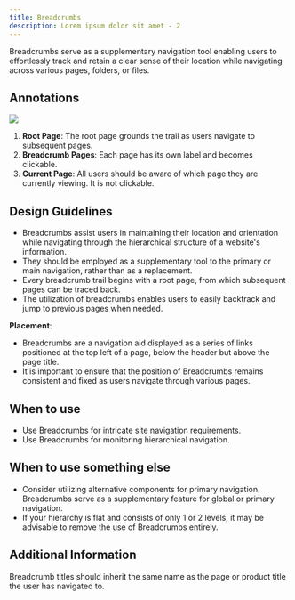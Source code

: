 ```yaml
---
title: Breadcrumbs
description: Lorem ipsum dolor sit amet - 2
---
```

Breadcrumbs serve as a supplementary navigation tool enabling users to effortlessly track and retain a clear sense of their location while navigating across various pages, folders, or files.

## Annotations

![](/breadcrumbs.svg)

1. **Root Page**: The root page grounds the trail as users navigate to subsequent pages.
2. **Breadcrumb Pages**: Each page has its own label and becomes clickable.
3. **Current Page**: All users should be aware of which page they are currently viewing. It is not clickable.

## Design Guidelines

* Breadcrumbs assist users in maintaining their location and orientation while navigating through the hierarchical structure of a website's information. 
* They should be employed as a supplementary tool to the primary or main navigation, rather than as a replacement. 
* Every breadcrumb trail begins with a root page, from which subsequent pages can be traced back. 
* The utilization of breadcrumbs enables users to easily backtrack and jump to previous pages when needed.

**Placement**:

* Breadcrumbs are a navigation aid displayed as a series of links positioned at the top left of a page, below the header but above the page title.
* It is important to ensure that the position of Breadcrumbs remains consistent and fixed as users navigate through various pages.

## When to use

* Use Breadcrumbs for intricate site navigation requirements.
* Use Breadcrumbs for monitoring hierarchical navigation.

## When to use something else

* Consider utilizing alternative components for primary navigation. Breadcrumbs serve as a supplementary feature for global or primary navigation.
* If your hierarchy is flat and consists of only 1 or 2 levels, it may be advisable to remove the use of Breadcrumbs entirely.



## Additional Information 

Breadcrumb titles should inherit the same name as the page or product title the user has navigated to.